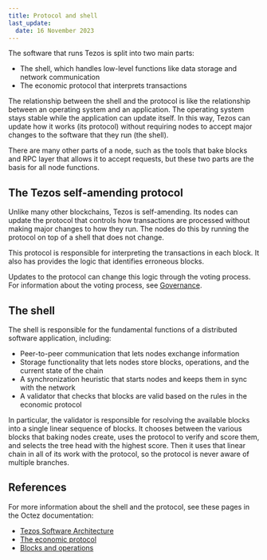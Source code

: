 ```yaml
---
title: Protocol and shell
last_update:
  date: 16 November 2023
---
```


The software that runs Tezos is split into two main parts:

- The shell, which handles low-level functions like data storage and network communication
- The economic protocol that interprets transactions

The relationship between the shell and the protocol is like the relationship between an operating system and an application.
The operating system stays stable while the application can update itself.
In this way, Tezos can update how it works (its protocol) without requiring nodes to accept major changes to the software that they run (the shell).

There are many other parts of a node, such as the tools that bake blocks and RPC layer that allows it to accept requests, but these two parts are the basis for all node functions.

## The Tezos self-amending protocol

Unlike many other blockchains, Tezos is self-amending.
Its nodes can update the protocol that controls how transactions are processed without making major changes to how they run.
The nodes do this by running the protocol on top of a shell that does not change.

This protocol is responsible for interpreting the transactions in each block.
It also has provides the logic that identifies erroneous blocks.

Updates to the protocol can change this logic through the voting process.
For information about the voting process, see [Governance](./governance).

## The shell

The shell is responsible for the fundamental functions of a distributed software application, including:

- Peer-to-peer communication that lets nodes exchange information
- Storage functionality that lets nodes store blocks, operations, and the current state of the chain
- A synchronization heuristic that starts nodes and keeps them in sync with the network
- A validator that checks that blocks are valid based on the rules in the economic protocol

In particular, the validator is responsible for resolving the available blocks into a single linear sequence of blocks.
It chooses between the various blocks that baking nodes create, uses the protocol to verify and score them, and selects the tree head with the highest score.
Then it uses that linear chain in all of its work with the protocol, so the protocol is never aware of multiple branches.

## References

For more information about the shell and the protocol, see these pages in the Octez documentation:

- [Tezos Software Architecture](https://tezos.gitlab.io/shell/the_big_picture.html)
- [The economic protocol](https://tezos.gitlab.io/active/protocol.html)
- [Blocks and operations](https://tezos.gitlab.io/active/blocks_ops.html)
